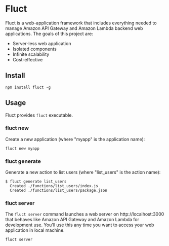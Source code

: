 # Fluct
Fluct is a web-application framework that includes everything needed to manage
Amazon API Gateway and Amazon Lambda backend web applications.
The goals of this project are:

- Server-less web application
- Isolated components
- Infinite scalability
- Cost-effective

## Install
```
npm install fluct -g
```

## Usage
Fluct provides `fluct` executable.

### fluct new
Create a new application (where "myapp" is the application name):

```
fluct new myapp
```

### fluct generate
Generate a new action to list users (where "list_users" is the action name):

```
$ fluct generate list_users
  Created ./functions/list_users/index.js
  Created ./functions/list_users/package.json
```

### fluct server
The `fluct server` command launches a web server on http://localhost:3000
that behaves like Amazon API Gateway and Amazon Lambda for development use.
You'll use this any time you want to access your web application in local machine.

```
fluct server
```
